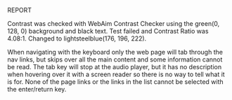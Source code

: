 REPORT

 Contrast was checked with WebAim Contrast Checker using the green(0, 128, 0) background and black text. Test failed and Contrast Ratio was 4.08:1. Changed to lightsteelblue(176, 196, 222).

 When navigating with the keyboard only the web page will tab through the nav links, but skips over all the main content and some information cannot be read. The tab key will stop at the audio player, but it has no description when hovering over it with a screen reader so there is no way to tell what it is for. None of the page links or the links in the list cannot be selected with the enter/return key.